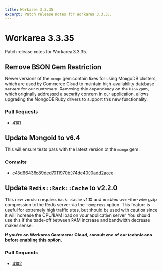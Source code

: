```yaml
---
title: Workarea 3.3.35
excerpt: Patch release notes for Workarea 3.3.35.
---
```


# Workarea 3.3.35

Patch release notes for Workarea 3.3.35.

## Remove BSON Gem Restriction

Newer versions of the `mongo` gem contain fixes for using MongoDB clusters,
which are used by Commerce Cloud to maintain high-availability database servers
for our customers. Removing this dependency on the `bson` gem, which originally
addressed a security concern in our application, allows upgrading the MongoDB
Ruby drivers to support this new functionality.

### Pull Requests

- [4181](https://stash.tools.weblinc.com/projects/WL/repos/workarea/pull-requests/4181/overview)

## Update Mongoid to v6.4

This will ensure tests pass with the latest version of the `mongo` gem.

### Commits

- [c48d66436c89ded7011970b974dc4000add2acee](https://stash.tools.weblinc.com/projects/WL/repos/workarea/commits/c48d66436c89ded7011970b974dc4000add2acee)

## Update `Redis::Rack::Cache` to v2.2.0

This new version requires `Rack::Cache` v1.10 and enables over-the-wire gzip
compression to the Redis server via the `:compress` option. This feature is
useful for extremely high traffic sites, but should be used with caution since
it will increase the CPU/RAM load on your application server. You should use
this if the trade-off between RAM increase and bandwidth decrease makes sense.

**If you're on Workarea Commerce Cloud, consult one of our technicians before
enabling this option.**

### Pull Requests

- [4182](https://stash.tools.weblinc.com/projects/WL/repos/workarea/pull-requests/4182/overview)
